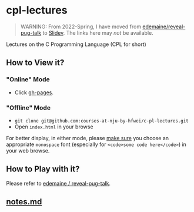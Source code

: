 # cpl-lectures

> WARNING: From 2022-Spring, I have moved from [edemaine/reveal-pug-talk](https://github.com/edemaine/reveal-pug-talk) to [Slidev](https://sli.dev/). The links here may *not* be available.

Lectures on the C Programming Language (CPL for short)

## How to View it?
### "Online" Mode
- Click [gh-pages](https://courses-at-nju-by-hfwei.github.io/c-pl-lectures/).

### "Offline" Mode
- `git clone git@github.com:courses-at-nju-by-hfwei/c-pl-lectures.git`
- Open `index.html` in your browse

For better display, in either mode, please [make sure](https://www.howtogeek.com/208552/how-to-change-the-default-fonts-in-your-web-browser/#:~:text=Changing%20Chrome's%20Font&text=Scroll%20down%20until%20you%20get,Done%E2%80%9D%20then%20restart%20your%20browser.) you choose an appropriate `monospace` font (especially for `<code>some code here</code>`) in your web browse.

## How to Play with it?
Please refer to [edemaine / reveal-pug-talk](https://github.com/edemaine/reveal-pug-talk).

## [notes.md](notes.md)